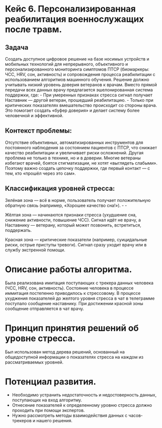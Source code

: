 # Кейс 6. Персонализированная реабилитация военнослужащих после травм. 
## Задача
Создать доступное цифровое решение на базе носимых устройств и мобильных 
технологий для непрерывного, объективного и персонализированного мониторинга 
симптомов ПТСР (биомаркеры: ЧСС, HRV, сон, активность) и сопровождения процесса 
реабилитации с использованием алгоритмов машинного обучения. 
Решение должно учитывать низкий уровень доверия ветеранов к врачам. Вместо прямой 
передачи всех данных врачу предлагается эшелонированная система поддержки, где: - 
При умеренных признаках стресса сигнал получает Наставник — другой ветеран, 
прошедший реабилитацию. - 
Только при критических показателях вмешательство происходит со стороны врача. 
Это помогает создать «буфер доверия» и делает систему более человечной и эффективной.

## Контекст проблемы: 
Отсутствие объективных, автоматизированных инструментов для постоянного наблюдения 
за состоянием пациентов с ПТСР, что снижает качество реабилитации и увеличивает 
риски осложнений. Другая проблема не только в технике, но и в доверии. Многие 
ветераны избегают врачей, боятся стигматизации, не хотят «выглядеть слабыми». Поэтому 
важно создать цепочку поддержки, где первый контакт — с тем, кто «прошёл через это 
сам».

## Классификация уровней стресса:
Зелёная зона — всё в норме, пользователь получает положительную 
обратную связь (например, «Хорошее качество сна!»). - - 

Жёлтая зона — начинаются признаки стресса (ухудшение сна, снижение 
активности, повышение ЧСС). Сигнал идёт не врачу, а Наставнику — 
ветерану, который может позвонить, встретиться, поддержать. 

Красная зона — критические показатели (например, суицидальные риски, 
острые приступы тревоги). Сигнал сразу уходит врачу или в службу 
экстренной помощи.

# Описание работы алгоритма.
Была реализована имитация поступающих с трекера данных человека (ЧСС, HRV, сон, активность). Состояние человека в процессе иммитация постепенно приводилось к стрессовому. В процессе ухуджения показателей до желтого уровня стресса в чат в телеграмме поступало сообщение наставнику. При достижении красной зоны сообщение отправляется в чат врачу.

# Принцип принятия решений об уровне стресса.
Был использован метод дерева решений, основанный на общедоступной информации о показателях стресса на каждом из рассматриваемых уровней.

# Потенциал развития.
- Необходимо устранить недостаточность и недостоверность данных, поступающих на вход алгоритму.
- Отнесение показателей к определенному уровню стресса должно проходить при помощи экспертов.
- Нужно рассмотреть методы взаимодействия данных с часов-трекеров и нашего решения.
